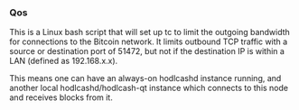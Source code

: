 ### Qos ###

This is a Linux bash script that will set up tc to limit the outgoing bandwidth for connections to the Bitcoin network. It limits outbound TCP traffic with a source or destination port of 51472, but not if the destination IP is within a LAN (defined as 192.168.x.x).

This means one can have an always-on hodlcashd instance running, and another local hodlcashd/hodlcash-qt instance which connects to this node and receives blocks from it.
